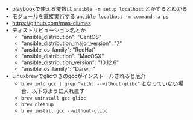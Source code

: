 - playbookで使える変数は `ansible -m setup localhost` とかするとわかる
- モジュールを直接実行する `ansible localhost -m command -a ps`
- https://github.com/mas-cli/mas
- ディストリビューション名とか
    - "ansible_distribution": "CentOS"
    - "ansible_distribution_major_version": "7"
    - "ansible_os_family": "RedHat"
    - "ansible_distribution": "MacOSX"
    - "ansible_distribution_version": "10.12.6"
    - "ansible_os_family": "Darwin"
- Linuxbrewでglicつきのgccがインストールされると厄介
  - `brew info gcc | grep "with: --without-glibc"` となっていない場合、以下のように入れ直す
  - `brew uninstall gcc glibc`
  - `brew cleanup`
  - `brew install gcc --without-glibc`